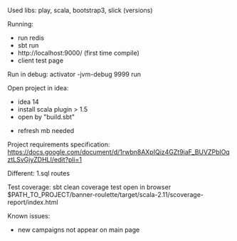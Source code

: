 Used libs:
play, scala, bootstrap3, slick (versions)

Running:
- run redis
- sbt run
- http://localhost:9000/ (first time compile)
- client test page

Run in debug: 
activator -jvm-debug 9999 run

Open project in idea:
- idea 14
- install scala plugin > 1.5
- open by "build.sbt"
* refresh mb needed

Project requirements specification:
https://docs.google.com/document/d/1rwbn8AXpIQiz4GZt9iaF_BUVZPblOqztLSvGjyZDHLI/edit?pli=1

Different:
1.sql
routes

Test coverage:
sbt clean coverage test
open in browser $PATH_TO_PROJECT/banner-roulette/target/scala-2.11/scoverage-report/index.html

Known issues:
- new campaigns not appear on main page 



